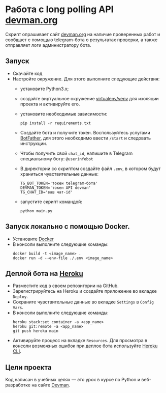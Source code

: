 # Работа с long polling API [devman.org](https://dvmn.org)

Скрипт опрашивает сайт [devman.org](https://dvmn.org) на наличие проверенных работ и сообщает с помощью telegram-бота о результатах проверки, а также отправляет логи администратору бота.

## Запуск

- Скачайте код
- Настройте окружение. Для этого выполните следующие действия:
  - установите Python3.x;
  - создайте виртуальное окружение [virtualenv/venv](https://docs.python.org/3/library/venv.html) для изоляции проекта и активируйте его.
  - установите необходимые зависимости:

    ```
    pip install -r requirements.txt
    ```
  - Создайте бота и получите токен. Воспользуйтесь услугами [BotFather](https://telegram.me/BotFather), для этого необходимо
    ввести `/start` и следовать инструкции.
  - Чтобы получить свой `chat_id`, напишите в Telegram специальному боту: `@userinfobot`
  - В директории со скриптом создайте файл `.env`, в котором будут храниться чувствительные данные:
    ```
    TG_BOT_TOKEN='токен telegram-бота'
    DEVMAN_TOKEN='токен API devman'
    TG_CHAT_ID='ваш чат-id'
    ```
  - запустите скрипт командой:

    ```
    python main.py
    ```

## Запуск локально с помощью Docker.
- Установите [Docker](https://docs.docker.com/get-docker/)
- В консоли выполните следующие команды:
  ```
  docker build -t <image_name> .
  docker run -d --env-file ./.env <image_name>
  ```

## Деплой бота на [Heroku](https://id.heroku.com/login)

- Разместите код в своем репозитории на GitHub.
- Зарегистрируйтесь на Heroku и создайте приложение во вкладке `Deploy`.
- Сохраните чувствительные данные во вкладке `Settings` в `Config Vars`.
- В консоли выполните следующие команды:
  ```
  heroku stack:set container -a <app_name>
  heroku git:remote -a <app_name>
  git push heroku main
  ```
- Активируйте процесс на вкладке `Resources`.
Для просмотра в консоли возможных ошибок при деплое бота используйте [Heroku CLI](https://devcenter.heroku.com/articles/heroku-cli#download-and-install).

## Цели проекта
Код написан в учебных целях — это урок в курсе по Python и веб-разработке на сайте [Devman](https://dvmn.org).